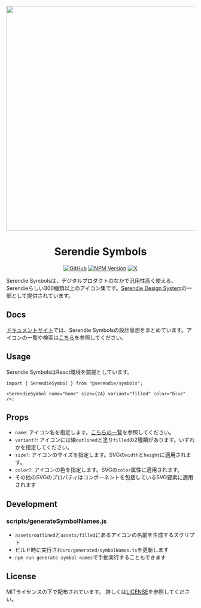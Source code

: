 <p align='center'>
<img src='https://github.com/user-attachments/assets/aa713d23-bd6f-4ed1-8fbb-b720c7bdbdbd' width='600px'/>
</p>

<h1 align='center'>Serendie Symbols</h1>

<div align='center'>
  
[![GitHub](https://img.shields.io/github/license/serendie/serendie-symbols?style=flat)](https://github.com/serendie/serendie-symbols/blob/main/LICENSE)
[![NPM Version](https://img.shields.io/npm/v/%40serendie%2Fsymbols)](https://www.npmjs.com/package/@serendie/symbols)
[![X](https://img.shields.io/twitter/follow/SerendieDesign)](https://x.com/SerendieDesign/)

</div>

Serendie Symbolsは、デジタルプロダクトのなかで汎用性高く使える、Serendieらしい300種類以上のアイコン集です。[Serendie Design System](https://serendie.design/)の一部として提供されています。

## Docs

[ドキュメントサイト](https://serendie.design/foundations/icon/)では、Serendie Symbolsの設計思想をまとめています。アイコンの一覧や検索は[こちら](https://serendie.design/foundations/icon-list/)を参照してください。

## Usage

Serendie SymbolsはReact環境を前提としています。

```tsx
import { SerendieSymbol } from "@serendie/symbols";

<SerendieSymbol name="home" size={24} variant="filled" color="blue" />;
```

## Props

- `name`: アイコン名を指定します。[こちらの一覧](https://serendie.design/foundations/icon-list/)を参照してください。
- `variant?`: アイコンには線`outlined`と塗り`filled`の2種類があります。いずれかを指定してください。
- `size?`: アイコンのサイズを指定します。SVGの`width`と`height`に適用されます。
- `color?`: アイコンの色を指定します。SVGの`color`属性に適用されます。
- その他のSVGのプロパティはコンポーネントを包括しているSVG要素に適用されます

## Development

### scripts/generateSymbolNames.js

- `assets/outlined`と`assets/filled`にあるアイコンの名前を生成するスクリプト
- ビルド時に実行され`src/generated/symbolNames.ts`を更新します
- `npm run generate-symbol-names`で手動実行することもできます

## License

MITライセンスの下で配布されています。 詳しくは[LICENSE](/LICENSE)を参照してください。
